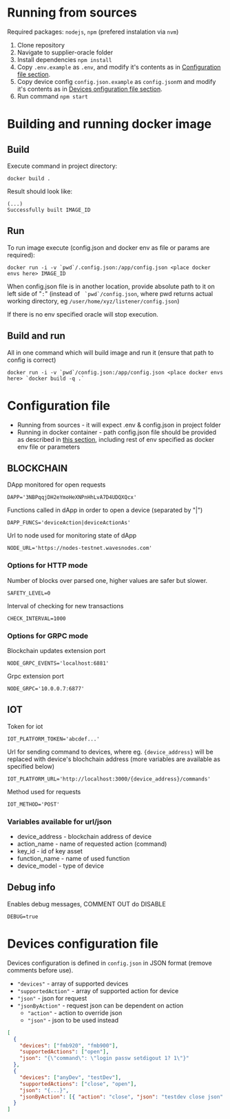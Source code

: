 # Running from sources

Required packages: `nodejs`, `npm` (prefered instalation via `nvm`)

1. Clone repository
2. Navigate to supplier-oracle folder
3. Install dependencies `npm install`
4. Copy `.env.example` as `.env`, and modify it's contents as in [Configuration file section](#configuration-file).
5. Copy device config `config.json.example` as `config.json`m and modify it's contents as in [Devices onfiguration file section](#devices-configuration-file).
6. Run command `npm start`

<!-- # Building deb package

Required packages: `nodejs`, `npm`, `jq`, `dpkg`, `fakeroot`

1. Follow steps 1-4 from section [Running from sources](#running-from-sources)
2. Create `.deb_env` if you want to include default configuration (Optional)
3. Execute `npm run debify` (without default config) or `npm run debifyenv` (with default config)

Generated package should be named like `supplier-oracle_xxxx.deb`

# Instalation from .deb package

Instal package `supplier-oracle_xxxx.deb` by double click or from console, eg:

`sudo apt install ./supplier-oracle_1.0.0-alpha_all.deb`

# Running oracle from .deb package

## With default configuration file

Execute command in terminal

    supplier-oracle

## Using alternative configuration file

Execute command in terminal providing path to custom configuration

    # supplier-oracle config-file=PATH_TO_CONFIG_FILE
    # eg:
    supplier-oracle config-file=~/Desktop/oracle_configuration/.env -->

# Building and running docker image

## Build

Execute command in project directory:

```
docker build .
```

Result should look like:

```
(...)
Successfully built IMAGE_ID
```

## Run

To run image execute (config.json and docker env as file or params are required):

```
docker run -i -v `pwd`/.config.json:/app/config.json <place docker envs here> IMAGE_ID
```

When config.json file is in another location, provide absolute path to it on left side of "`:`" (instead of `` `pwd`/config.json``, where pwd returns actual working directory, eg `/user/home/xyz/listener/config.json`)

If there is no env specified oracle will stop execution.

## Build and run

All in one command which will build image and run it (ensure that path to config is correct)

```
docker run -i -v `pwd`/config.json:/app/config.json <place docker envs here> `docker build -q .`
```

# Configuration file

<!-- - Deb package - default configuration should be placed in 'usr/share/supplier-oracle/app/.env' (if was specified when making package)<br>
  Administrator privileges are required to create/modify this file, however you can specify alternative configuration file location as [parameter](#using-alternative-configuration-file). -->

- Running from sources - it will expect .env & config.json in project folder
- Running in docker container - path config.json file should be provided as described in [this section](Building-and-running-docker-image), including rest of env specified as docker env file or parameters

## BLOCKCHAIN

DApp monitored for open requests

```
DAPP='3NBPqqjDH2eYmoHeXNPnHhLvA7D4UDQXQcx'
```

Functions called in dApp in order to open a device (separated by "|")

```
DAPP_FUNCS='deviceAction|deviceActionAs'
```

<!-- Argument specifying action 'open'

```
DAPP_ARG='open'
``` -->

Url to node used for monitoring state of dApp

```
NODE_URL='https://nodes-testnet.wavesnodes.com'

```

### Options for HTTP mode

Number of blocks over parsed one, higher values are safer but slower.

```
SAFETY_LEVEL=0
```

Interval of checking for new transactions

```
CHECK_INTERVAL=1000
```

### Options for GRPC mode

Blockchain updates extension port

```
NODE_GRPC_EVENTS='localhost:6881'
```

Grpc extension port

```
NODE_GRPC='10.0.0.7:6877'
```

## IOT

Token for iot

```
IOT_PLATFORM_TOKEN='abcdef...'
```

Url for sending command to devices, where eg. `{device_address}` will be replaced with device's blochchain address (more variables are available as specified below)

```
IOT_PLATFORM_URL='http://localhost:3000/{device_address}/commands'
```

<!-- JSON payload for device command

```
OPEN_JSON='{"action","{action_name}"}'
``` -->

Method used for requests

```
IOT_METHOD='POST'
```

### Variables available for url/json

- device_address - blockchain address of device
- action_name - name of requested action (command)
- key_id - id of key asset
- function_name - name of used function
- device_model - type of device

## Debug info

Enables debug messages, COMMENT OUT do DISABLE

```
DEBUG=true
```

# Devices configuration file

Devices configuration is defined in `config.json` in JSON format (remove comments before use).

- `"devices"` - array of supported devices
- `"supportedAction"` - array of supported action for device
- `"json"` - json for request
- `"jsonByAction"` - request json can be dependent on action
  - `"action"` - action to override json
  - `"json"` - json to be used instead

```json
[
  {
    "devices": ["fmb920", "fmb900"],
    "supportedActions": ["open"],
    "json": "{\"command\": \"login passw setdigout 1? 1\"}"
  },
  {
    "devices": ["anyDev", "testDev"],
    "supportedActions": ["close", "open"],
    "json": "{...}",
    "jsonByAction": [{ "action": "close", "json": "testdev close json" }]
  }
]
```
